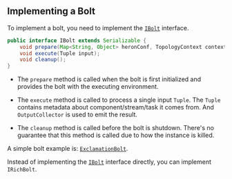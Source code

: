 ## Implementing a Bolt

To implement a bolt, you need to implement the [`IBolt`](https://github.com/twitter/heron/blob/master/heron/api/src/java/com/twitter/heron/api/bolt/IBolt.java) interface.

```java
public interface IBolt extends Serializable {
	void prepare(Map<String, Object> heronConf, TopologyContext context, OutputCollector collector);
	void execute(Tuple input);
	void cleanup();
}
```

* The `prepare` method is called when the bolt is first initialized and provides the bolt with the executing environment.

* The `execute` method is called to process a single input `Tuple`. The `Tuple` contains metadata about component/stream/task it comes from. And `OutputCollector` is used to emit the result.

* The `cleanup` method is called before the bolt is shutdown. There's no guarantee that this method is called due to how the instance is killed.

A simple bolt example is: [`ExclamationBolt`](https://github.com/twitter/heron/blob/master/heron/examples/src/java/com/twitter/heron/examples/ExclamationTopology.java#L67).

Instead of implementing the [`IBolt`](https://github.com/twitter/heron/blob/master/heron/api/src/java/com/twitter/heron/api/bolt/IBolt.java) interface directly, you can implement `IRichBolt`.
